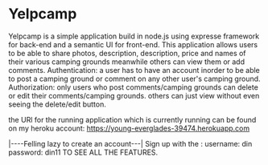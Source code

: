 # Yelpcamp
Yelpcamp is a simple application build in node.js using expresse framework for back-end and a semantic UI for front-end. This application allows users
to be able to share photos, description, description, price and names of their various camping grounds meanwhile others can view them or add
comments.
Authentication: a user has to have an account inorder to be able to post a camping ground or comment on any other user's camping ground.
Authorization: only users who post comments/camping grounds can delete or edit their comments/camping grounds. others can just view without even seeing
the delete/edit button.

the URl for the running application which is currently running can be found on my heroku account:
https://young-everglades-39474.herokuapp.com

|----Felling lazy to create an account---|
Sign up with the :
username: din
password: din11
TO SEE ALL THE FEATURES.



